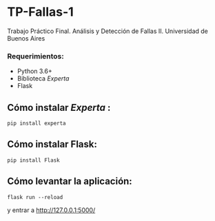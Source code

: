 # TP-Fallas-1
Trabajo Práctico Final. Análisis y Detección de Fallas II. Universidad de Buenos Aires

### Requerimientos:
 * Python 3.6+
 * Biblioteca <i> Experta </i>
 * Flask

## Cómo instalar <i> Experta </i>:
```
pip install experta
```

## Cómo instalar Flask:
```
pip install Flask
```
## Cómo levantar la aplicación:
```
flask run --reload
```
y entrar a http://127.0.0.1:5000/
